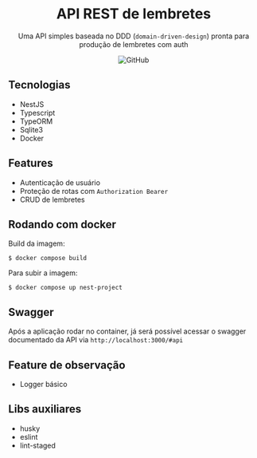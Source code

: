 <div align='center'>

# API REST de lembretes

Uma API simples baseada no DDD (`domain-driven-design`) pronta para produção de lembretes com auth

![GitHub](https://img.shields.io/github/license/JeanMenezees/lembrete-api?color=purple)

</div>

## Tecnologias

- NestJS
- Typescript
- TypeORM
- Sqlite3
- Docker

## Features

- Autenticação de usuário
- Proteção de rotas com `Authorization Bearer`
- CRUD de lembretes

## Rodando com docker

Build da imagem:

```
$ docker compose build
```

Para subir a imagem:

```
$ docker compose up nest-project
```

## Swagger

Após a aplicação rodar no container, já será possível acessar o swagger documentado da API via `http://localhost:3000/#api`

## Feature de observação

- Logger básico

## Libs auxiliares

- husky
- eslint
- lint-staged
